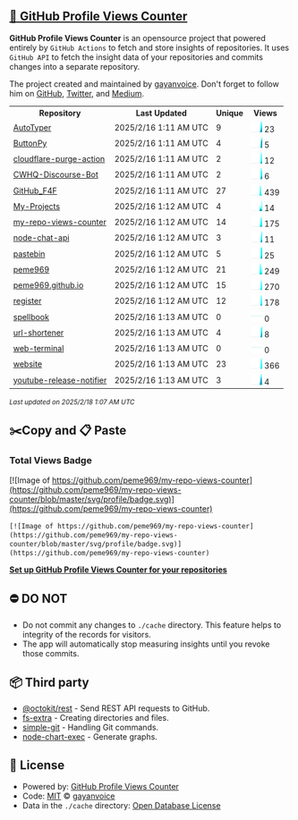 ## [🚀 GitHub Profile Views Counter](https://github.com/gayanvoice/github-profile-views-counter)
**GitHub Profile Views Counter** is an opensource project that powered entirely by  `GitHub Actions` to fetch and store insights of repositories.
It uses `GitHub API` to fetch the insight data of your repositories and commits changes into a separate repository.

The project created and maintained by [gayanvoice](https://github.com/gayanvoice). Don't forget to follow him on [GitHub](https://github.com/gayanvoice), [Twitter](https://twitter.com/gayanvoice), and [Medium](https://gayanvoice.medium.com/).

<table>
	<tr>
		<th>
			Repository
		</th>
		<th>
			Last Updated
		</th>
		<th>
			Unique
		</th>
		<th>
			Views
		</th>
	</tr>
	<tr>
		<td>
			<a href="https://github.com/peme969/my-repo-views-counter/tree/master/readme/741091865/year.md">
				AutoTyper
			</a>
		</td>
		<td>
			2025/2/16 1:11 AM UTC
		</td>
		<td>
			9
		</td>
		<td>
			<img alt="Response time graph" src="https://github.com/peme969/my-repo-views-counter/raw/master/graph/741091865/small/year.png" height="20"> 23
		</td>
	</tr>
	<tr>
		<td>
			<a href="https://github.com/peme969/my-repo-views-counter/tree/master/readme/900527878/year.md">
				ButtonPy
			</a>
		</td>
		<td>
			2025/2/16 1:11 AM UTC
		</td>
		<td>
			4
		</td>
		<td>
			<img alt="Response time graph" src="https://github.com/peme969/my-repo-views-counter/raw/master/graph/900527878/small/year.png" height="20"> 5
		</td>
	</tr>
	<tr>
		<td>
			<a href="https://github.com/peme969/my-repo-views-counter/tree/master/readme/916395095/year.md">
				cloudflare-purge-action
			</a>
		</td>
		<td>
			2025/2/16 1:11 AM UTC
		</td>
		<td>
			2
		</td>
		<td>
			<img alt="Response time graph" src="https://github.com/peme969/my-repo-views-counter/raw/master/graph/916395095/small/year.png" height="20"> 12
		</td>
	</tr>
	<tr>
		<td>
			<a href="https://github.com/peme969/my-repo-views-counter/tree/master/readme/851934432/year.md">
				CWHQ-Discourse-Bot
			</a>
		</td>
		<td>
			2025/2/16 1:11 AM UTC
		</td>
		<td>
			2
		</td>
		<td>
			<img alt="Response time graph" src="https://github.com/peme969/my-repo-views-counter/raw/master/graph/851934432/small/year.png" height="20"> 6
		</td>
	</tr>
	<tr>
		<td>
			<a href="https://github.com/peme969/my-repo-views-counter/tree/master/readme/901920991/year.md">
				GitHub_F4F
			</a>
		</td>
		<td>
			2025/2/16 1:11 AM UTC
		</td>
		<td>
			27
		</td>
		<td>
			<img alt="Response time graph" src="https://github.com/peme969/my-repo-views-counter/raw/master/graph/901920991/small/year.png" height="20"> 439
		</td>
	</tr>
	<tr>
		<td>
			<a href="https://github.com/peme969/my-repo-views-counter/tree/master/readme/736069483/year.md">
				My-Projects
			</a>
		</td>
		<td>
			2025/2/16 1:12 AM UTC
		</td>
		<td>
			4
		</td>
		<td>
			<img alt="Response time graph" src="https://github.com/peme969/my-repo-views-counter/raw/master/graph/736069483/small/year.png" height="20"> 14
		</td>
	</tr>
	<tr>
		<td>
			<a href="https://github.com/peme969/my-repo-views-counter/tree/master/readme/908384355/year.md">
				my-repo-views-counter
			</a>
		</td>
		<td>
			2025/2/16 1:12 AM UTC
		</td>
		<td>
			14
		</td>
		<td>
			<img alt="Response time graph" src="https://github.com/peme969/my-repo-views-counter/raw/master/graph/908384355/small/year.png" height="20"> 175
		</td>
	</tr>
	<tr>
		<td>
			<a href="https://github.com/peme969/my-repo-views-counter/tree/master/readme/890501460/year.md">
				node-chat-api
			</a>
		</td>
		<td>
			2025/2/16 1:12 AM UTC
		</td>
		<td>
			3
		</td>
		<td>
			<img alt="Response time graph" src="https://github.com/peme969/my-repo-views-counter/raw/master/graph/890501460/small/year.png" height="20"> 11
		</td>
	</tr>
	<tr>
		<td>
			<a href="https://github.com/peme969/my-repo-views-counter/tree/master/readme/924459664/year.md">
				pastebin
			</a>
		</td>
		<td>
			2025/2/16 1:12 AM UTC
		</td>
		<td>
			5
		</td>
		<td>
			<img alt="Response time graph" src="https://github.com/peme969/my-repo-views-counter/raw/master/graph/924459664/small/year.png" height="20"> 25
		</td>
	</tr>
	<tr>
		<td>
			<a href="https://github.com/peme969/my-repo-views-counter/tree/master/readme/651322699/year.md">
				peme969
			</a>
		</td>
		<td>
			2025/2/16 1:12 AM UTC
		</td>
		<td>
			21
		</td>
		<td>
			<img alt="Response time graph" src="https://github.com/peme969/my-repo-views-counter/raw/master/graph/651322699/small/year.png" height="20"> 249
		</td>
	</tr>
	<tr>
		<td>
			<a href="https://github.com/peme969/my-repo-views-counter/tree/master/readme/728001737/year.md">
				peme969.github.io
			</a>
		</td>
		<td>
			2025/2/16 1:12 AM UTC
		</td>
		<td>
			15
		</td>
		<td>
			<img alt="Response time graph" src="https://github.com/peme969/my-repo-views-counter/raw/master/graph/728001737/small/year.png" height="20"> 270
		</td>
	</tr>
	<tr>
		<td>
			<a href="https://github.com/peme969/my-repo-views-counter/tree/master/readme/728818826/year.md">
				register
			</a>
		</td>
		<td>
			2025/2/16 1:12 AM UTC
		</td>
		<td>
			12
		</td>
		<td>
			<img alt="Response time graph" src="https://github.com/peme969/my-repo-views-counter/raw/master/graph/728818826/small/year.png" height="20"> 178
		</td>
	</tr>
	<tr>
		<td>
			<a href="https://github.com/peme969/my-repo-views-counter/tree/master/readme/816492086/year.md">
				spellbook
			</a>
		</td>
		<td>
			2025/2/16 1:13 AM UTC
		</td>
		<td>
			0
		</td>
		<td>
			<img alt="Response time graph" src="https://github.com/peme969/my-repo-views-counter/raw/master/graph/816492086/small/year.png" height="20"> 0
		</td>
	</tr>
	<tr>
		<td>
			<a href="https://github.com/peme969/my-repo-views-counter/tree/master/readme/924458552/year.md">
				url-shortener
			</a>
		</td>
		<td>
			2025/2/16 1:13 AM UTC
		</td>
		<td>
			4
		</td>
		<td>
			<img alt="Response time graph" src="https://github.com/peme969/my-repo-views-counter/raw/master/graph/924458552/small/year.png" height="20"> 8
		</td>
	</tr>
	<tr>
		<td>
			<a href="https://github.com/peme969/my-repo-views-counter/tree/master/readme/840047712/year.md">
				web-terminal
			</a>
		</td>
		<td>
			2025/2/16 1:13 AM UTC
		</td>
		<td>
			0
		</td>
		<td>
			<img alt="Response time graph" src="https://github.com/peme969/my-repo-views-counter/raw/master/graph/840047712/small/year.png" height="20"> 0
		</td>
	</tr>
	<tr>
		<td>
			<a href="https://github.com/peme969/my-repo-views-counter/tree/master/readme/920374311/year.md">
				website
			</a>
		</td>
		<td>
			2025/2/16 1:13 AM UTC
		</td>
		<td>
			23
		</td>
		<td>
			<img alt="Response time graph" src="https://github.com/peme969/my-repo-views-counter/raw/master/graph/920374311/small/year.png" height="20"> 366
		</td>
	</tr>
	<tr>
		<td>
			<a href="https://github.com/peme969/my-repo-views-counter/tree/master/readme/773522475/year.md">
				youtube-release-notifier
			</a>
		</td>
		<td>
			2025/2/16 1:13 AM UTC
		</td>
		<td>
			3
		</td>
		<td>
			<img alt="Response time graph" src="https://github.com/peme969/my-repo-views-counter/raw/master/graph/773522475/small/year.png" height="20"> 4
		</td>
	</tr>
</table>

<small><i>Last updated on 2025/2/18 1:07 AM UTC</i></small>

## ✂️Copy and 📋 Paste
### Total Views Badge
[![Image of https://github.com/peme969/my-repo-views-counter](https://github.com/peme969/my-repo-views-counter/blob/master/svg/profile/badge.svg)](https://github.com/peme969/my-repo-views-counter)

```readme
[![Image of https://github.com/peme969/my-repo-views-counter](https://github.com/peme969/my-repo-views-counter/blob/master/svg/profile/badge.svg)](https://github.com/peme969/my-repo-views-counter)
```
[**Set up GitHub Profile Views Counter for your repositories**](https://github.com/gayanvoice/github-profile-views-counter)
## ⛔ DO NOT
- Do not commit any changes to `./cache` directory. This feature helps to integrity of the records for visitors.
- The app will automatically stop measuring insights until you revoke those commits.
## 📦 Third party

- [@octokit/rest](https://www.npmjs.com/package/@octokit/rest) - Send REST API requests to GitHub.
- [fs-extra](https://www.npmjs.com/package/fs-extra) - Creating directories and files.
- [simple-git](https://www.npmjs.com/package/simple-git) - Handling Git commands.
- [node-chart-exec](https://www.npmjs.com/package/node-chart-exec) - Generate graphs.
## 📄 License
- Powered by: [GitHub Profile Views Counter](https://github.com/gayanvoice/github-profile-views-counter)
- Code: [MIT](./LICENSE) © [gayanvoice](https://github.com/gayanvoice)
- Data in the `./cache` directory: [Open Database License](https://opendatacommons.org/licenses/odbl/1-0/)